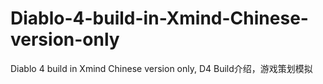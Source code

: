 # Diablo-4-build-in-Xmind-Chinese-version-only
Diablo 4 build in Xmind Chinese version only, D4 Build介绍，游戏策划模拟
